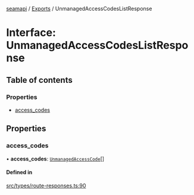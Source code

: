 [seamapi](../README.md) / [Exports](../modules.md) / UnmanagedAccessCodesListResponse

# Interface: UnmanagedAccessCodesListResponse

## Table of contents

### Properties

- [access\_codes](UnmanagedAccessCodesListResponse.md#access_codes)

## Properties

### access\_codes

• **access\_codes**: [`UnmanagedAccessCode`](UnmanagedAccessCode.md)[]

#### Defined in

[src/types/route-responses.ts:90](https://github.com/seamapi/javascript/blob/main/src/types/route-responses.ts#L90)
